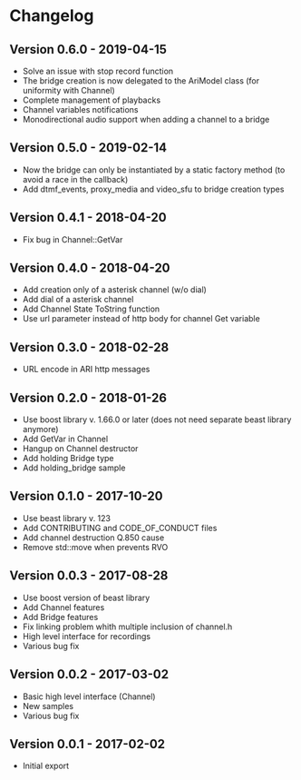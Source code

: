# Changelog

## Version 0.6.0 - 2019-04-15

- Solve an issue with stop record function
- The bridge creation is now delegated to the AriModel class (for uniformity with Channel)
- Complete management of playbacks
- Channel variables notifications
- Monodirectional audio support when adding a channel to a bridge

## Version 0.5.0 - 2019-02-14

- Now the bridge can only be instantiated by a static factory method (to avoid a race in the callback)
- Add dtmf_events, proxy_media and video_sfu to bridge creation types

## Version 0.4.1 - 2018-04-20

- Fix bug in Channel::GetVar

## Version 0.4.0 - 2018-04-20

- Add creation only of a asterisk channel (w/o dial)
- Add dial of a asterisk channel
- Add Channel State ToString function
- Use url parameter instead of http body for channel Get variable

## Version 0.3.0 - 2018-02-28

- URL encode in ARI http messages

## Version 0.2.0 - 2018-01-26

- Use boost library v. 1.66.0 or later (does not need separate beast library anymore)
- Add GetVar in Channel
- Hangup on Channel destructor
- Add holding Bridge type
- Add holding_bridge sample

## Version 0.1.0 - 2017-10-20

- Use beast library v. 123
- Add CONTRIBUTING and CODE_OF_CONDUCT files
- Add channel destruction Q.850 cause
- Remove std::move when prevents RVO

## Version 0.0.3 - 2017-08-28 

- Use boost version of beast library
- Add Channel features
- Add Bridge features
- Fix linking problem whith multiple inclusion of channel.h
- High level interface for recordings
- Various bug fix

## Version 0.0.2 - 2017-03-02

- Basic high level interface (Channel)
- New samples
- Various bug fix

## Version 0.0.1 - 2017-02-02

- Initial export

